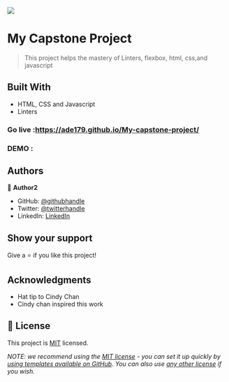 ![](https://img.shields.io/badge/Microverse-blueviolet)

#  My Capstone Project

> This project helps the mastery of Linters, flexbox, html, css,and javascript


## Built With

- HTML, CSS and Javascript
- Linters



### Go live :https://ade179.github.io/My-capstone-project/
### DEMO : 

## Authors

👤 **Author2**

- GitHub: [@githubhandle](https://github.com/Ade179)
- Twitter: [@twitterhandle](https://twitter.com/@juwon_adesanya)
- LinkedIn: [LinkedIn](www.linkedin.com/in/adejuwon-adesanya-237b54239)


## Show your support

Give a ⭐️ if you like this project!

## Acknowledgments

- Hat tip to Cindy Chan
- Cindy chan inspired this work


## 📝 License

This project is [MIT](./LICENSE) licensed.

_NOTE: we recommend using the [MIT license](https://choosealicense.com/licenses/mit/) - you can set it up quickly by [using templates available on GitHub](https://docs.github.com/en/communities/setting-up-your-project-for-healthy-contributions/adding-a-license-to-a-repository). You can also use [any other license](https://choosealicense.com/licenses/) if you wish._

